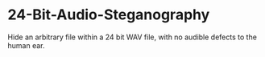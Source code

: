 # 24-Bit-Audio-Steganography
Hide an arbitrary file within a 24 bit WAV file, with no audible defects to the human ear.
